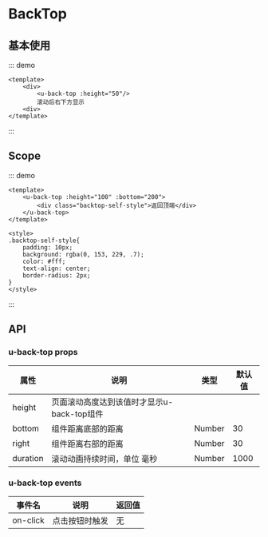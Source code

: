 # BackTop

## 基本使用

::: demo
```vue
<template>
    <div>
        <u-back-top :height="50"/>
        滚动后右下方显示
    <div>
</template>
```
:::

## Scope

::: demo
``` vue
<template>
    <u-back-top :height="100" :bottom="200">
        <div class="backtop-self-style">返回顶端</div>
    </u-back-top>
</template>

<style>
.backtop-self-style{
    padding: 10px;
    background: rgba(0, 153, 229, .7);
    color: #fff;
    text-align: center;
    border-radius: 2px;
}
</style>
```
:::

## API #
### u-back-top props #

 | 属性 | 说明 | 类型 | 默认值 |
 | -- | -- | -- | -- |
 | height | 页面滚动高度达到该值时才显示u-back-top组件 |  |  | Number | 400 | 
 | bottom | 组件距离底部的距离 | Number | 30 | 
 | right | 组件距离右部的距离 | Number | 30 | 
 | duration | 滚动动画持续时间，单位 毫秒 | Number | 1000 |

### u-back-top events #
 | 事件名 | 说明 | 返回值 | 
 | -- | -- | -- |
 | on-click | 点击按钮时触发 | 无 | 
